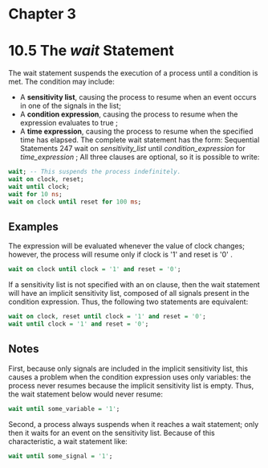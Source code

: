 # Chapter 3


# 10.5 The *wait* Statement

The wait statement suspends the execution of a process until a condition is met. The
condition may include:
- A **sensitivity list**, causing the process to resume when an event occurs in one of the
signals in the list;
- A **condition expression**, causing the process to resume when the expression evaluates to true ;
- A **time expression**, causing the process to resume when the specified time has
elapsed.
The complete wait statement has the form: 
Sequential Statements 247
wait on *sensitivity_list* until *condition_expression* for *time_expression* ;
All three clauses are optional, so it is possible to write:

```vhdl
wait; -- This suspends the process indefinitely.
wait on clock, reset;
wait until clock;
wait for 10 ns;
wait on clock until reset for 100 ms;
```

## Examples
The expression will be evaluated whenever the value of clock changes; however, the
process will resume only if clock is '1' and reset is '0' .
```vhdl
wait on clock until clock = '1' and reset = '0';
```

If a sensitivity list is not specified with an on clause, then the wait statement will
have an implicit sensitivity list, composed of all signals present in the condition expression. Thus, the following two statements are equivalent:
```vhdl
wait on clock, reset until clock = '1' and reset = '0';
wait until clock = '1' and reset = '0';
```

## Notes

First, because only signals are included in the implicit sensitivity list, this causes a
problem when the condition expression uses only variables: the process never resumes
because the implicit sensitivity list is empty. Thus, the wait statement below would
never resume:
```vhdl
wait until some_variable = '1';
```
Second, a process always suspends when it reaches a wait statement; only then it
waits for an event on the sensitivity list. Because of this characteristic, a wait statement
like:
```vhdl
wait until some_signal = '1';
```
